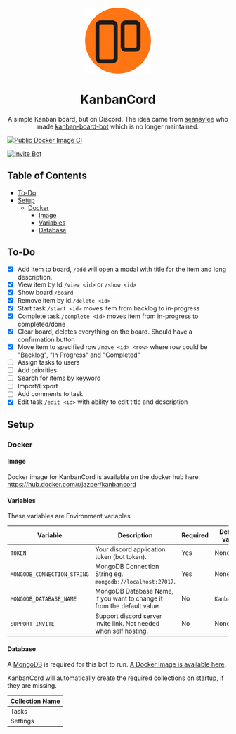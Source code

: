 <p align="center">
  <img width="150" src=".github/images/logo.png"/>
</p>

<h1 align="center">KanbanCord</h1>

<p align="center">
  A simple Kanban board, but on Discord. The idea came from <a href="https://github.com/seansylee" target="_blank">seansylee</a> who made <a href="https://github.com/seansylee/kanban-board-bot" target="_blank">kanban-board-bot</a> which is no longer maintained.
</p>

[![Public Docker Image CI](https://github.com/j4asper/KanbanCord/actions/workflows/Docker-Image-CI.yml/badge.svg)](https://github.com/j4asper/KanbanCord/actions/workflows/Docker-Image-CI.yml)

[![Invite Bot](https://img.shields.io/badge/Invite%20Bot-7289DA?style=for-the-badge&logo=discord&logoColor=white)](https://discord.com/oauth2/authorize?client_id=1301269207073165444)

## Table of Contents

<!-- TOC -->
  * [To-Do](#to-do)
  * [Setup](#setup)
    * [Docker](#docker)
      * [Image](#image)
      * [Variables](#variables)
      * [Database](#database)
<!-- TOC -->

## To-Do

- [x] Add item to board, `/add` will open a modal with title for the item and long description.
- [x] View item by Id `/view <id>` or `/show <id>`
- [x] Show board `/board`
- [x] Remove item by id `/delete <id>`
- [x] Start task `/start <id>` moves item from backlog to in-progress
- [x] Complete task `/complete <id>` moves item from in-progress to completed/done
- [x] Clear board, deletes everything on the board. Should have a confirmation button
- [x] Move item to specified row `/move <id> <row>` where row could be "Backlog", "In Progress" and "Completed"
- [ ] Assign tasks to users
- [ ] Add priorities
- [ ] Search for items by keyword
- [ ] Import/Export
- [ ] Add comments to task
- [x] Edit task `/edit <id>` with ability to edit title and description

## Setup

### Docker

#### Image

Docker image for KanbanCord is available on the docker hub here: https://hub.docker.com/r/jazper/kanbancord

#### Variables

These variables are Environment variables

| Variable                    | Description                                                             | Required | Default value |
|-----------------------------|-------------------------------------------------------------------------|----------|---------------|
| `TOKEN`                     | Your discord application token (bot token).                             | Yes      | None          |
| `MONGODB_CONNECTION_STRING` | MongoDB Connection String eg. `mongodb://localhost:27017`.              | Yes      | None          |
| `MONGODB_DATABASE_NAME`     | MongoDB Database Name, if you want to change it from the default value. | No       | `KanbanCord`  |
| `SUPPORT_INVITE`            | Support discord server invite link. Not needed when self hosting.       | No       | None          |


#### Database

A [MongoDB](https://www.mongodb.com/) is required for this bot to run. [A Docker image is available here](https://hub.docker.com/r/mongodb/mongodb-community-server).

KanbanCord will automatically create the required collections on startup, if they are missing.

| Collection Name |
|-----------------|
| Tasks           |
| Settings        |
